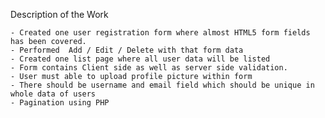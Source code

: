 Description of the Work

    - Created one user registration form where almost HTML5 form fields has been covered.
    - Performed  Add / Edit / Delete with that form data
    - Created one list page where all user data will be listed
    - Form contains Client side as well as server side validation.
    - User must able to upload profile picture within form
    - There should be username and email field which should be unique in whole data of users 
    - Pagination using PHP
